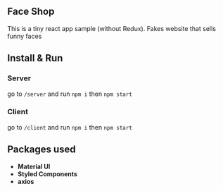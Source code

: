 ## Face Shop

This is a tiny react app sample (without Redux). Fakes website that sells funny faces

## Install & Run

### Server

go to `/server` and run `npm i` then `npm start`

### Client

go to `/client` and run `npm i` then `npm start`

## Packages used

- **Material UI**
- **Styled Components**
- **axios**
